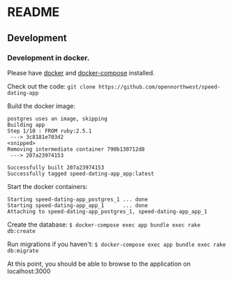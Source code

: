 # README

## Development

### Development in docker.
Please have [docker](https://www.docker.com/products/docker-desktop) and [docker-compose](https://docs.docker.com/compose/install/) installed.

Check out the code:
`git clone https://github.com/opennorthwest/speed-dating-app`

Build the docker image:
```$ docker-compose build
postgres uses an image, skipping
Building app
Step 1/10 : FROM ruby:2.5.1
 ---> 3c8181e703d2
<snipped>
Removing intermediate container 790b130712d8
 ---> 207a23974153

Successfully built 207a23974153
Successfully tagged speed-dating-app_app:latest
```

Start the docker containers:
```$ docker-compose up
Starting speed-dating-app_postgres_1 ... done
Starting speed-dating-app_app_1      ... done
Attaching to speed-dating-app_postgres_1, speed-dating-app_app_1
```

Create the database:
`$ docker-compose exec app bundle exec rake db:create`

Run migrations if you haven't:
`$ docker-compose exec app bundle exec rake db:migrate`

At this point, you should be able to browse to the application on localhost:3000
